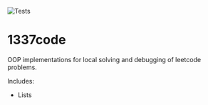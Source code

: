 ![Tests](https://github.com/andrew31415/1337code/actions/workflows/tests.yml/badge.svg)

# 1337code
OOP implementations for local solving and debugging of leetcode problems.

Includes:

* Lists
